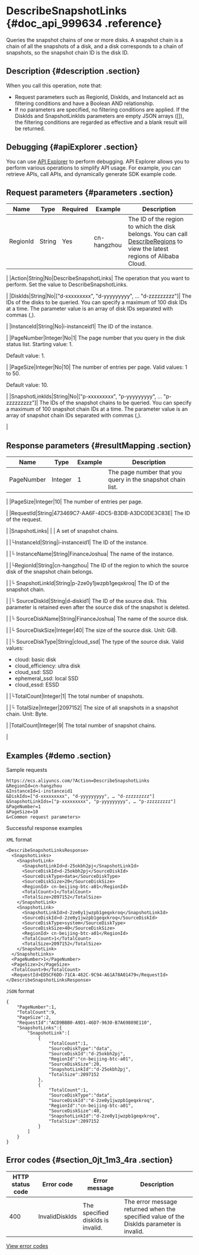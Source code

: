 # DescribeSnapshotLinks {#doc_api_999634 .reference}

Queries the snapshot chains of one or more disks. A snapshot chain is a chain of all the snapshots of a disk, and a disk corresponds to a chain of snapshots, so the snapshot chain ID is the disk ID.

## Description {#description .section}

When you call this operation, note that:

-   Request parameters such as RegionId, DiskIds, and InstanceId act as filtering conditions and have a Boolean AND relationship.
-   If no parameters are specified, no filtering conditions are applied. If the DiskIds and SnapshotLinkIds parameters are empty JSON arrays \(\[\]\), the filtering conditions are regarded as effective and a blank result will be returned.

## Debugging {#apiExplorer .section}

You can use [API Explorer](https://api.aliyun.com/#product=Ecs&api=DescribeSnapshotLinks) to perform debugging. API Explorer allows you to perform various operations to simplify API usage. For example, you can retrieve APIs, call APIs, and dynamically generate SDK example code.

## Request parameters {#parameters .section}

|Name|Type|Required|Example|Description|
|----|----|--------|-------|-----------|
|RegionId|String|Yes|cn-hangzhou| The ID of the region to which the disk belongs. You can call [DescribeRegions](~~25609~~) to view the latest regions of Alibaba Cloud.

 |
|Action|String|No|DescribeSnapshotLinks| The operation that you want to perform. Set the value to DescribeSnapshotLinks.

 |
|DiskIds|String|No|\["d-xxxxxxxxx", "d-yyyyyyyyy", … "d-zzzzzzzzz"\]| The IDs of the disks to be queried. You can specify a maximum of 100 disk IDs at a time. The parameter value is an array of disk IDs separated with commas \(,\).

 |
|InstanceId|String|No|i-instanceid1| The ID of the instance.

 |
|PageNumber|Integer|No|1| The page number that you query in the disk status list. Starting value: 1.

 Default value: 1.

 |
|PageSize|Integer|No|10| The number of entries per page. Valid values: 1 to 50.

 Default value: 10.

 |
|SnapshotLinkIds|String|No|\["p-xxxxxxxxx", "p-yyyyyyyyy", … "p-zzzzzzzzz"\]| The IDs of the snapshot chains to be queried. You can specify a maximum of 100 snapshot chain IDs at a time. The parameter value is an array of snapshot chain IDs separated with commas \(,\).

 |

## Response parameters {#resultMapping .section}

|Name|Type|Example|Description|
|----|----|-------|-----------|
|PageNumber|Integer|1| The page number that you query in the snapshot chain list.

 |
|PageSize|Integer|10| The number of entries per page.

 |
|RequestId|String|473469C7-AA6F-4DC5-B3DB-A3DC0DE3C83E| The ID of the request.

 |
|SnapshotLinks| | | A set of snapshot chains.

 |
|└InstanceId|String|i-instanceid1| The ID of the instance.

 |
|└ InstanceName|String|FinanceJoshua| The name of the instance.

 |
|└RegionId|String|cn-hangzhou| The ID of the region to which the source disk of the snapshot chain belongs.

 |
|└ SnapshotLinkId|String|p-2ze0y1jwzpb1geqxkroq| The ID of the snapshot chain.

 |
|└ SourceDiskId|String|d-diskid1| The ID of the source disk. This parameter is retained even after the source disk of the snapshot is deleted.

 |
|└ SourceDiskName|String|FinanceJoshua| The name of the source disk.

 |
|└ SourceDiskSize|Integer|40| The size of the source disk. Unit: GiB.

 |
|└ SourceDiskType|String|cloud\_ssd| The type of the source disk. Valid values:

 -   cloud: basic disk
-   cloud\_efficiency: ultra disk
-   cloud\_ssd: SSD
-   ephemeral\_ssd: local SSD
-   cloud\_essd: ESSD

 |
|└TotalCount|Integer|1| The total number of snapshots.

 |
|└ TotalSize|Integer|2097152| The size of all snapshots in a snapshot chain. Unit: Byte.

 |
|TotalCount|Integer|9| The total number of snapshot chains.

 |

## Examples {#demo .section}

Sample requests

``` {#request_demo}
https://ecs.aliyuncs.com/?Action=DescribeSnapshotLinks
&RegionId=cn-hangzhou
&InstanceId=i-instanceid1
&DiskIds=["d-xxxxxxxxx", "d-yyyyyyyyy", … "d-zzzzzzzzz"]
&SnapshotLinkIds=["p-xxxxxxxxx", "p-yyyyyyyyy", … "p-zzzzzzzzz"]
&PageNumber=1
&PageSize=10
&<Common request parameters>
```

Successful response examples

`XML` format

``` {#xml_return_success_demo}
<DescribeSnapshotLinksResponse>
  <SnapshotLinks>
    <SnapshotLink>
      <SnapshotLinkId>d-25okbh2pj</SnapshotLinkId>
      <SourceDiskId>d-25okbh2pj</SourceDiskId>
      <SourceDiskType>data</SourceDiskType>
      <SourceDiskSize>20</SourceDiskSize>
      <RegionId> cn-beijing-btc-a01</RegionId>
      <TotalCount>1</TotalCount>
      <TotalSize>2097152</TotalSize>
    </SnapshotLink>
    <SnapshotLink>
      <SnapshotLinkId>d-2ze0y1jwzpb1geqxkroq</SnapshotLinkId>
      <SourceDiskId>d-2ze0y1jwzpb1geqxkroq</SourceDiskId>
      <SourceDiskType>system</SourceDiskType>
      <SourceDiskSize>40</SourceDiskSize>
      <RegionId> cn-beijing-btc-a01</RegionId>
      <TotalCount>1</TotalCount>
      <TotalSize>2097152</TotalSize>
    </SnapshotLink>
  </SnapshotLinks>
  <PageNumber>1</PageNumber>
  <PageSize>2</PageSize>
  <TotalCount>9</TotalCount>
  <RequestId>ED5CF6DD-71CA-462C-9C94-A61A78A01479</RequestId>
</DescribeSnapshotLinksResponse>
```

`JSON` format

``` {#json_return_success_demo}
{
	"PageNumber":1,
	"TotalCount":9,
	"PageSize":2,
	"RequestId":"ACD9BBB0-A9D1-46D7-9630-B7A69889E110",
	"SnapshotLinks":{
		"SnapshotLink":[
			{
				"TotalCount":1,
				"SourceDiskType":"data",
				"SourceDiskId":"d-25okbh2pj",
				"RegionId":"cn-beijing-btc-a01",
				"SourceDiskSize":20,
				"SnapshotLinkId":"d-25okbh2pj",
				"TotalSize":2097152
			},
			{
				"TotalCount":1,
				"SourceDiskType":"data",
				"SourceDiskId":"d-2ze0y1jwzpb1geqxkroq",
				"RegionId":"cn-beijing-btc-a01",
				"SourceDiskSize":40,
				"SnapshotLinkId":"d-2ze0y1jwzpb1geqxkroq",
				"TotalSize":2097152
			}
		]
	}
}
```

## Error codes {#section_0jt_1m3_4ra .section}

|HTTP status code|Error code|Error message|Description|
|----------------|----------|-------------|-----------|
|400|InvalidDiskIds|The specified diskIds is invalid.|The error message returned when the specified value of the DiskIds parameter is invalid.|

[View error codes](https://error-center.aliyun.com/status/product/Ecs)

